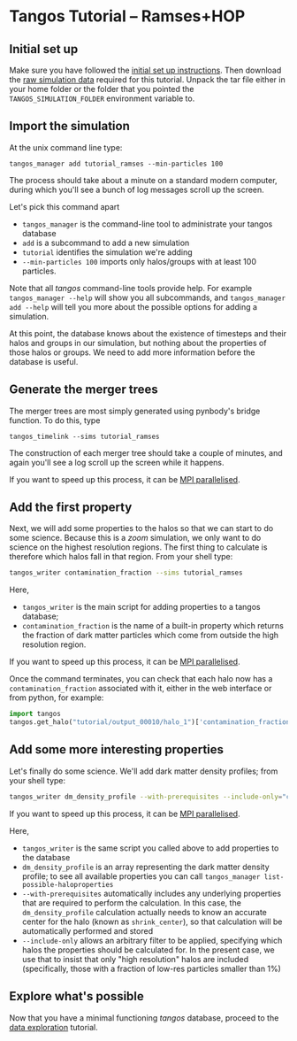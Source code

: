 Tangos Tutorial – Ramses+HOP
============================

Initial set up
--------------

Make sure you have followed the [initial set up instructions](../README.md). Then download the
[raw simulation data](http://star.ucl.ac.uk/~app/tangos/tutorial_ramses.tar.gz) required for this tutorial.
Unpack the tar file either in your home folder or the folder that you pointed the `TANGOS_SIMULATION_FOLDER` environment
variable to.

Import the simulation
---------------------

At the unix command line type:

```
tangos_manager add tutorial_ramses --min-particles 100
```

The process should take about a minute on a standard modern computer, during which you'll see a bunch of log messages 
scroll up the screen.
 
 Let's pick this command apart
 
  * `tangos_manager` is the command-line tool to administrate your tangos database
  * `add` is a subcommand to add a new simulation
  * `tutorial` identifies the simulation we're adding
  * `--min-particles 100` imports only halos/groups with at least 100 particles. 

 
Note that all _tangos_ command-line tools provide help. For example `tangos_manager --help` will show you all subcommands, and `tangos_manager add --help` will tell you more about the possible options for adding a simulation.
  
At this point, the database knows about the existence of timesteps and their halos and groups in our simulation, but nothing about the properties of those halos or groups. We need to add more information before the database is useful.

Generate the merger trees
-------------------------

The merger trees are most simply generated using pynbody's bridge function. To do this, type

```
tangos_timelink --sims tutorial_ramses
```

The construction of each merger tree should take a couple of minutes,  and again you'll see a log scroll up the screen while it happens.

If you want to speed up this process, it can be [MPI parallelised](mpi.md).

Add the first property
----------------------
 
Next, we will add some properties to the halos so that we can start to do some science. Because this is a _zoom_ simulation,
we only want to do science on the highest resolution regions. The first thing to calculate is therefore which halos fall
in that region. From your shell type:
```bash
tangos_writer contamination_fraction --sims tutorial_ramses
```

Here,
 * `tangos_writer` is the main script for adding properties to a tangos database;
 * `contamination_fraction` is the name of a built-in property which returns the fraction of dark matter particles
   which come from outside the high resolution region.
   
If you want to speed up this process, it can be [MPI parallelised](mpi.md).

Once the command terminates, you can check that each halo now has a `contamination_fraction` associated with it, either
in the web interface or from python, for example:

```python
import tangos
tangos.get_halo("tutorial/output_00010/halo_1")['contamination_fraction'] # -> returns the appropriate fraction
```

Add some more interesting properties
------------------------------------

Let's finally do some science. We'll add dark matter density profiles; from your shell type:
 
 ```bash
tangos_writer dm_density_profile --with-prerequisites --include-only="contamination_fraction<0.01"  
```

If you want to speed up this process, it can be [MPI parallelised](mpi.md).

Here,
 * `tangos_writer` is the same script you called above to add properties to the database
 * `dm_density_profile` is an array representing the dark matter density profile; to see all available properties
   you can call `tangos_manager list-possible-haloproperties`
 * `--with-prerequisites` automatically includes  any underlying properties that are required to perform the calculation. In this case,
   the `dm_density_profile` calculation actually needs to know an accurate center for the halo (known as `shrink_center`),
   so that calculation will be automatically performed and stored
 * `--include-only` allows an arbitrary filter to be applied, specifying which halos the properties should be calculated
   for. In the present case, we use that to insist that only "high resolution" halos are included (specifically, those
   with a fraction of low-res particles smaller than 1%)
 
 
 Explore what's possible
 -----------------------
 
 Now that you have a minimal functioning _tangos_ database, proceed to the [data exploration](data_exploration.md) tutorial.